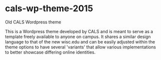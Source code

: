 # cals-wp-theme-2015
 Old CALS Wordpress theme

This is a Wordpress theme developed by CALS and is meant to serve as a template freely available to anyone on campus. It shares a similar design language to that of the new wisc.edu and can be easily adjusted within the theme options to have several 'variants' that allow various implementations to better showcase differing online identities.
